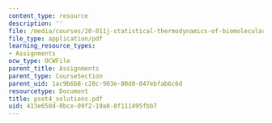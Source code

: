```yaml
---
content_type: resource
description: ''
file: /media/courses/20-011j-statistical-thermodynamics-of-biomolecular-systems-be-011j-spring-2004/413e658d0bce09f219a88f111495fbb7_pset4_solutions.pdf
file_type: application/pdf
learning_resource_types:
- Assignments
ocw_type: OCWFile
parent_title: Assignments
parent_type: CourseSection
parent_uid: 1ac9b6b8-c28c-903e-00d0-847ebfab6c6d
resourcetype: Document
title: pset4_solutions.pdf
uid: 413e658d-0bce-09f2-19a8-8f111495fbb7
---
```

